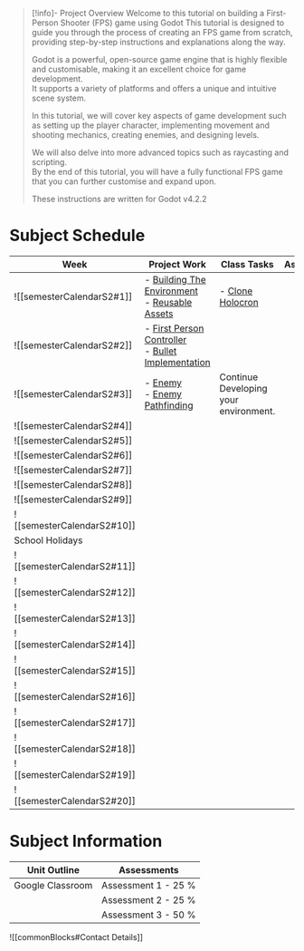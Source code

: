 > [!info]- Project Overview
> Welcome to this tutorial on building a First-Person Shooter (FPS) game using Godot
>   This tutorial is designed to guide you through the process of creating an FPS game from scratch, providing step-by-step instructions and explanations along the way.  
>   
>   Godot is a powerful, open-source game engine that is highly flexible and customisable, making it an excellent choice for game development.   
>   It supports a variety of platforms and offers a unique and intuitive scene system.    
>   
>   In this tutorial, we will cover key aspects of game development such as setting up the player character, implementing movement and shooting mechanics, creating enemies, and designing levels.   
>   
>   We will also delve into more advanced topics such as raycasting and scripting.    
>   By the end of this tutorial, you will have a fully functional FPS game that you can further customise and expand upon.  
>   
>   These instructions are written for Godot v4.2.2  

# Subject Schedule

| Week                       | Project Work                                                                    | Class Tasks                                          | Assessment | Notes |
| -------------------------- | ------------------------------------------------------------------------------- | ---------------------------------------------------- | ---------- | ----- |
| ![[semesterCalendarS2#1]]  | - [Building The Environment](ISD/2%20-%20Digital%20Applications/_topics/Building%20The%20Environment.md) <br>- [Reusable Assets](ISD/2%20-%20Digital%20Applications/_topics/Reusable%20Assets.md)                       | - [Clone Holocron](_sharedContent/Clone%20Holocron.md) |            |       |
| ![[semesterCalendarS2#2]]  | - [First Person Controller](ISD/2%20-%20Digital%20Applications/_topics/First%20Person%20Controller.md)<br>- [Bullet Implementation](ISD/2%20-%20Digital%20Applications/_topics/Bullet%20Implementation.md)                    |                                                      |            |       |
| ![[semesterCalendarS2#3]]  | - [Enemy](ISD/2%20-%20Digital%20Applications/_topics/Enemy.md) <br>- [Enemy Pathfinding](ISD/2%20-%20Digital%20Applications/_topics/Enemy%20Pathfinding.md) <br> | Continue Developing your environment.                                                     |            |       |
| ![[semesterCalendarS2#4]]  |                                                                                 |                                                      |            |       |
| ![[semesterCalendarS2#5]]  |                                                                                 |                                                      |            |       |
| ![[semesterCalendarS2#6]]  |                                                                                 |                                                      |            |       |
| ![[semesterCalendarS2#7]]  |                                                                                 |                                                      |            |       |
| ![[semesterCalendarS2#8]]  |                                                                                 |                                                      |            |       |
| ![[semesterCalendarS2#9]]  |                                                                                 |                                                      |            |       |
| ![[semesterCalendarS2#10]] |                                                                                 |                                                      |            |       |
| School Holidays            |                                                                                 |                                                      |            |       |
| ![[semesterCalendarS2#11]] |                                                                                 |                                                      |            |       |
| ![[semesterCalendarS2#12]] |                                                                                 |                                                      |            |       |
| ![[semesterCalendarS2#13]] |                                                                                 |                                                      |            |       |
| ![[semesterCalendarS2#14]] |                                                                                 |                                                      |            |       |
| ![[semesterCalendarS2#15]] |                                                                                 |                                                      |            |       |
| ![[semesterCalendarS2#16]] |                                                                                 |                                                      |            |       |
| ![[semesterCalendarS2#17]] |                                                                                 |                                                      |            |       |
| ![[semesterCalendarS2#18]] |                                                                                 |                                                      |            |       |
| ![[semesterCalendarS2#19]] |                                                                                 |                                                      |            |       |
| ![[semesterCalendarS2#20]] |                                                                                 |                                                      |            |       |

# Subject Information

| Unit Outline     | Assessments         |
| ---------------- | ------------------- |
| Google Classroom | Assessment 1 - 25 % |
|                  | Assessment 2 - 25 % |
|                  | Assessment 3 - 50 % |


![[commonBlocks#Contact Details]]
  
